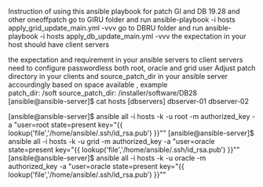 Instruction of using this ansible playbook for patch GI and DB 19.28 and other oneoffpatch 
go to GIRU folder and run 
ansible-playbook -i hosts apply_grid_update_main.yml -vvv
go to DBRU folder and run 
ansible-playbook -i hosts apply_db_update_main.yml -vvv
the expectation in your host should have client servers

the expectation and requirement  in your ansible servers to client servers need to configure passwordless both root, oracle and grid user 
Adjust patch directory in your clients  and source_patch_dir in your ansible server accourdingly based on space available , example  
patch_dir: /soft
source_patch_dir: /installer/software/DB28 
[ansible@ansible-server]$ cat hosts
[dbservers]
dbserver-01
dbserver-02

[ansible@ansible-server]$ ansible all -i hosts -k -u root -m authorized_key -a "user=root state=present key=\"{{ lookup('file','/home/ansible/.ssh/id_rsa.pub') }}\""
[ansible@ansible-server]$ ansible all -i hosts -k -u grid -m authorized_key -a "user=oracle state=present key=\"{{ lookup('file','/home/ansible/.ssh/id_rsa.pub') }}\""
[ansible@ansible-server]$ ansible all -i hosts -k -u oracle -m authorized_key -a "user=oracle state=present key=\"{{ lookup('file','/home/ansible/.ssh/id_rsa.pub') }}\""

 
